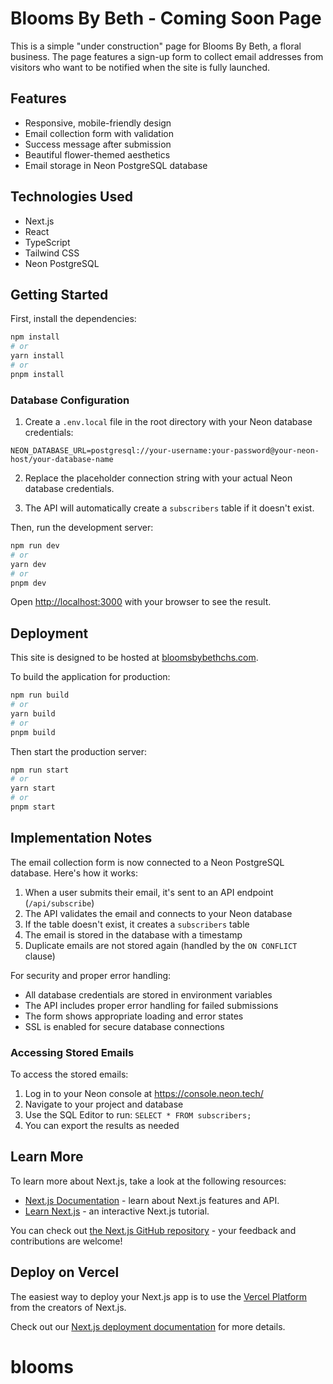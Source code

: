 # Blooms By Beth - Coming Soon Page

This is a simple "under construction" page for Blooms By Beth, a floral business. The page features a sign-up form to collect email addresses from visitors who want to be notified when the site is fully launched.

## Features

- Responsive, mobile-friendly design
- Email collection form with validation
- Success message after submission
- Beautiful flower-themed aesthetics
- Email storage in Neon PostgreSQL database

## Technologies Used

- Next.js
- React
- TypeScript
- Tailwind CSS
- Neon PostgreSQL

## Getting Started

First, install the dependencies:

```bash
npm install
# or
yarn install
# or
pnpm install
```

### Database Configuration

1. Create a `.env.local` file in the root directory with your Neon database credentials:

```
NEON_DATABASE_URL=postgresql://your-username:your-password@your-neon-host/your-database-name
```

2. Replace the placeholder connection string with your actual Neon database credentials.

3. The API will automatically create a `subscribers` table if it doesn't exist.

Then, run the development server:

```bash
npm run dev
# or
yarn dev
# or
pnpm dev
```

Open [http://localhost:3000](http://localhost:3000) with your browser to see the result.

## Deployment

This site is designed to be hosted at [bloomsbybethchs.com](https://bloomsbybethchs.com).

To build the application for production:

```bash
npm run build
# or
yarn build
# or
pnpm build
```

Then start the production server:

```bash
npm run start
# or
yarn start
# or
pnpm start
```

## Implementation Notes

The email collection form is now connected to a Neon PostgreSQL database. Here's how it works:

1. When a user submits their email, it's sent to an API endpoint (`/api/subscribe`)
2. The API validates the email and connects to your Neon database
3. If the table doesn't exist, it creates a `subscribers` table
4. The email is stored in the database with a timestamp
5. Duplicate emails are not stored again (handled by the `ON CONFLICT` clause)

For security and proper error handling:

- All database credentials are stored in environment variables
- The API includes proper error handling for failed submissions
- The form shows appropriate loading and error states
- SSL is enabled for secure database connections

### Accessing Stored Emails

To access the stored emails:

1. Log in to your Neon console at https://console.neon.tech/
2. Navigate to your project and database
3. Use the SQL Editor to run: `SELECT * FROM subscribers;`
4. You can export the results as needed

## Learn More

To learn more about Next.js, take a look at the following resources:

- [Next.js Documentation](https://nextjs.org/docs) - learn about Next.js features and API.
- [Learn Next.js](https://nextjs.org/learn) - an interactive Next.js tutorial.

You can check out [the Next.js GitHub repository](https://github.com/vercel/next.js) - your feedback and contributions are welcome!

## Deploy on Vercel

The easiest way to deploy your Next.js app is to use the [Vercel Platform](https://vercel.com/new?utm_medium=default-template&filter=next.js&utm_source=create-next-app&utm_campaign=create-next-app-readme) from the creators of Next.js.

Check out our [Next.js deployment documentation](https://nextjs.org/docs/app/building-your-application/deploying) for more details.
# blooms
